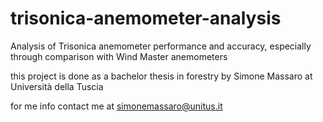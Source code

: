 # trisonica-anemometer-analysis
Analysis of Trisonica anemometer performance and accuracy, especially through comparison with Wind Master anemometers

this project is done as a bachelor thesis in forestry by Simone Massaro at Università della Tuscia

for me info contact me at simonemassaro@unitus.it
